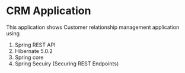 # CRM Application

This application shows Customer relationship management application using

1. Spring REST API
2. Hibernate 5.0.2
3. Spring core
4. Spring Secuiry (Securing REST Endpoints)

